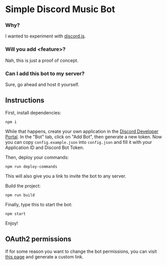 # Simple Discord Music Bot

### Why?
I wanted to experiment with [discord.js](https://discord.js.org/).

### Will you add \<feature>?
Nah, this is just a proof of concept.

### Can I add this bot to my server?
Sure, go ahead and host it yourself.

## Instructions
First, install dependencies:
```
npm i
```

While that happens, create your own application in the [Discord Developer Portal](https://discord.com/developers/applications). In the "Bot" tab, click on "Add Bot", then generate a new token. Now you can copy `config.example.json` into `config.json` and fill it with your Application ID and Discord Bot Token.

Then, deploy your commands:
```
npm run deploy-commands
```
This will also give you a link to invite the bot to any server.

Build the project:
```
npm run build
```

Finally, type this to start the bot:
```
npm start
```
Enjoy!

## OAuth2 permissions
If for some reason you want to change the bot permissions, you can visit [this page](https://discordapi.com/permissions.html#17825792) and generate a custom link.
